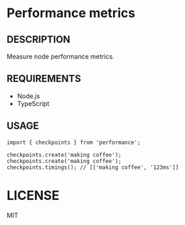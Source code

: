 
# Performance metrics

## DESCRIPTION

Measure node performance metrics.

## REQUIREMENTS

* Node.js
* TypeScript

## USAGE

```
import { checkpoints } from 'performance';

checkpoints.create('making coffee');
checkpoints.create('making coffee');
checkpoints.timings(); // [['making coffee', '123ms']]

```

# LICENSE

MIT